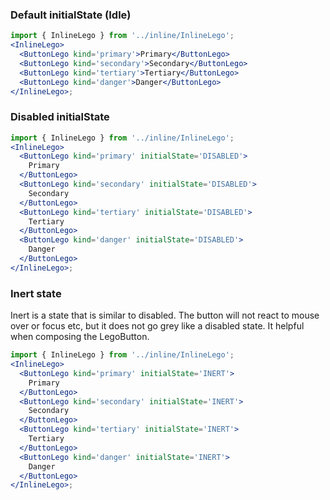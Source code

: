 ### Default initialState (Idle)

```jsx
import { InlineLego } from '../inline/InlineLego';
<InlineLego>
  <ButtonLego kind='primary'>Primary</ButtonLego>
  <ButtonLego kind='secondary'>Secondary</ButtonLego>
  <ButtonLego kind='tertiary'>Tertiary</ButtonLego>
  <ButtonLego kind='danger'>Danger</ButtonLego>
</InlineLego>;
```

### Disabled initialState

```jsx
import { InlineLego } from '../inline/InlineLego';
<InlineLego>
  <ButtonLego kind='primary' initialState='DISABLED'>
    Primary
  </ButtonLego>
  <ButtonLego kind='secondary' initialState='DISABLED'>
    Secondary
  </ButtonLego>
  <ButtonLego kind='tertiary' initialState='DISABLED'>
    Tertiary
  </ButtonLego>
  <ButtonLego kind='danger' initialState='DISABLED'>
    Danger
  </ButtonLego>
</InlineLego>;
```

### Inert state

Inert is a state that is similar to disabled. The button will not react to mouse over or focus etc, but it does not go grey like a disabled state. It helpful when composing the LegoButton.

```jsx
import { InlineLego } from '../inline/InlineLego';
<InlineLego>
  <ButtonLego kind='primary' initialState='INERT'>
    Primary
  </ButtonLego>
  <ButtonLego kind='secondary' initialState='INERT'>
    Secondary
  </ButtonLego>
  <ButtonLego kind='tertiary' initialState='INERT'>
    Tertiary
  </ButtonLego>
  <ButtonLego kind='danger' initialState='INERT'>
    Danger
  </ButtonLego>
</InlineLego>;
```
